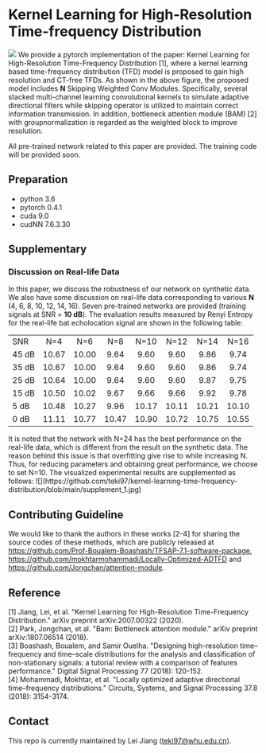 # Kernel Learning for High-Resolution Time-frequency Distribution
![](https://github.com/teki97/kernel-learning-time-frequency-distribution/blob/main/supplement.png)
We provide a pytorch implementation of the paper: Kernel Learning for High-Resolution Time-Frequency Distribution [1], where a kernel learning based time-frequency distribution (TFD) model is proposed to gain high resolution and CT-free TFDs. As shown in the above figure, the proposed model includes **N** Skipping Weighted Conv Modules. Specifically, several stacked multi-channel learning convolutional kernels to simulate adaptive directional filters while skipping operator is utilized to maintain correct information transmission. In addition, bottleneck attention module (BAM) [2] with groupnormalization is regarded as the weighted block to improve resolution. 

All pre-trained network related to this paper are provided. The training code will be provided soon.

## Preparation
- python 3.6
- pytorch 0.4.1
- cuda 9.0
- cudNN 7.6.3.30

## Supplementary

### Discussion on Real-life Data
In this paper, we discuss the robustness of our network on synthetic data. We also have some discussion on real-life data corresponding to various **N** (4, 6, 8, 10, 12, 14, 16). Seven pre-trained networks are provided (training signals at SNR = **10 dB**).
The evaluation results measured by Renyi Entropy for the real-life bat echolocation signal are shown in the following table: 
<table>
<tr>
  <td align="left">SNR</td>
  <td align="center">N=4</td>
  <td align="center">N=6</td>
  <td align="center">N=8</td>
  <td align="center">N=10</td>
  <td align="center">N=12</td>
  <td align="center">N=14</td>
  <td align="center">N=16</td>
</tr>
<tr>
  <td align="left">45 dB</td>
  <td align="center">10.67</td>
  <td align="center">10.00</td>
  <td align="center">9.64</td>
  <td align="center">9.60</td>
  <td align="center">9.60</td>
  <td align="center">9.86</td>
  <td align="center">9.74</td>
</tr>
<tr>
  <td align="left">35 dB</td>
  <td align="center">10.67</td>
  <td align="center">10.00</td>
  <td align="center">9.64</td>
  <td align="center">9.60</td>
  <td align="center">9.60</td>
  <td align="center">9.86</td>
  <td align="center">9.74</td>
</tr>
<tr>
  <td align="left">25 dB</td>
  <td align="center">10.64</td>
  <td align="center">10.00</td>
  <td align="center">9.64</td>
  <td align="center">9.60</td>
  <td align="center">9.60</td>
  <td align="center">9.87</td>
  <td align="center">9.75</td>
</tr>
<tr>
  <td align="left">15 dB</td>
  <td align="center">10.50</td>
  <td align="center">10.02</td>
  <td align="center">9.67</td>
  <td align="center">9.66</td>
  <td align="center">9.66</td>
  <td align="center">9.92</td>
  <td align="center">9.78</td>
</tr>
<tr>
  <td align="left">5 dB</td>
  <td align="center">10.48</td>
  <td align="center">10.27</td>
  <td align="center">9.96</td>
  <td align="center">10.17</td>
  <td align="center">10.11</td>
  <td align="center">10.21</td>
  <td align="center">10.10</td>
</tr>
<tr>
  <td align="left">0 dB</td>
  <td align="center">11.11</td>
  <td align="center">10.77</td>
  <td align="center">10.47</td>
  <td align="center">10.90</td>
  <td align="center">10.72</td>
  <td align="center">10.75</td>
  <td align="center">10.55</td>
</tr>
</table>
It is noted that the network with N=24 has the best performance on the real-life data, which is different from the result on the synthetic data. The reason behind this issue is that overfitting give rise to while increasing N. Thus, for reducing parameters and obtaining great performance, we choose to set N=10.
The visualized experimental results are supplemented as follows:  
![](https://github.com/teki97/kernel-learning-time-frequency-distribution/blob/main/supplement_1.jpg)


## Contributing Guideline
We would like to thank the authors in these works [2-4] for sharing the source codes of these methods, which are publicly released at https://github.com/Prof-Boualem-Boashash/TFSAP-7.1-software-package, https://github.com/mokhtarmohammadi/Locally-Optimized-ADTFD and https://github.com/Jongchan/attention-module.
## Reference
[1] Jiang, Lei, et al. "Kernel Learning for High-Resolution Time-Frequency Distribution." arXiv preprint arXiv:2007.00322 (2020).  
[2] Park, Jongchan, et al. "Bam: Bottleneck attention module." arXiv preprint arXiv:1807.06514 (2018).  
[3] Boashash, Boualem, and Samir Ouelha. "Designing high-resolution time–frequency and time–scale distributions for the analysis and classification of non-stationary signals: a tutorial review with a comparison of features performance." Digital Signal Processing 77 (2018): 120-152.  
[4] Mohammadi, Mokhtar, et al. "Locally optimized adaptive directional time–frequency distributions." Circuits, Systems, and Signal Processing 37.8 (2018): 3154-3174.  
## Contact
This repo is currently maintained by Lei Jiang (teki97@whu.edu.cn).
